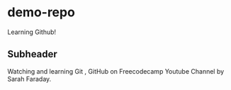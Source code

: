 # demo-repo
Learning Github!


## Subheader

Watching and learning Git , GitHub on Freecodecamp Youtube Channel by Sarah Faraday.